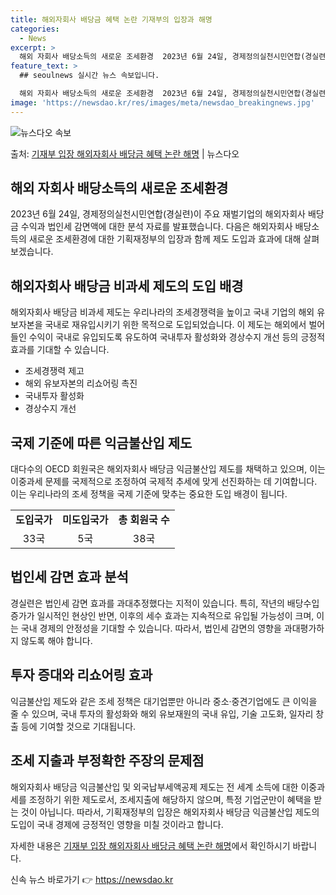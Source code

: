```yaml
---
title: 해외자회사 배당금 혜택 논란 기재부의 입장과 해명
categories:
  - News
excerpt: >
  해외 자회사 배당소득의 새로운 조세환경  2023년 6월 24일, 경제정의실천시민연합(경실련)이 주요 재벌기…
feature_text: >
  ## seoulnews 실시간 뉴스 속보입니다.

  해외 자회사 배당소득의 새로운 조세환경  2023년 6월 24일, 경제정의실천시민연합(경실련)이 주요 재벌기…
image: 'https://newsdao.kr/res/images/meta/newsdao_breakingnews.jpg'
---
```


![뉴스다오 속보](https://newsdao.kr/res/images/meta/newsdao_breakingnews.jpg)

<p>출처: <a href="https://newsdao.kr/4430" rel="dofollow">기재부 입장 해외자회사 배당금 혜택 논란 해명</a> | 뉴스다오</p>

<h2 data-ke-size="size26">해외 자회사 배당소득의 새로운 조세환경</h2>

<p data-ke-size="size16">2023년 6월 24일, 경제정의실천시민연합(경실련)이 주요 재벌기업의 해외자회사 배당금 수익과 법인세 감면액에 대한 분석 자료를 발표했습니다. 다음은 해외자회사 배당소득의 새로운 조세환경에 대한 기획재정부의 입장과 함께 제도 도입과 효과에 대해 살펴보겠습니다.</p>

<h2 data-ke-size="size26">해외자회사 배당금 비과세 제도의 도입 배경</h2>

<p data-ke-size="size16">해외자회사 배당금 비과세 제도는 우리나라의 조세경쟁력을 높이고 국내 기업의 해외 유보자본을 국내로 재유입시키기 위한 목적으로 도입되었습니다. 이 제도는 해외에서 벌어들인 수익이 국내로 유입되도록 유도하여 국내투자 활성화와 경상수지 개선 등의 긍정적 효과를 기대할 수 있습니다.</p>

<ul>
    <li>조세경쟁력 제고</li>
    <li>해외 유보자본의 리쇼어링 촉진</li>
    <li>국내투자 활성화</li>
    <li>경상수지 개선</li>
</ul>

<h2 data-ke-size="size26">국제 기준에 따른 익금불산입 제도</h2>

<p data-ke-size="size16">대다수의 OECD 회원국은 해외자회사 배당금 익금불산입 제도를 채택하고 있으며, 이는 이중과세 문제를 국제적으로 조정하여 국제적 추세에 맞게 선진화하는 데 기여합니다. 이는 우리나라의 조세 정책을 국제 기준에 맞추는 중요한 도입 배경이 됩니다.</p>

<table>
    <tr>
        <td style="text-align: center; height: 17px;"><b>도입국가</b></td>
        <td style="text-align: center; height: 17px;"><b>미도입국가</b></td>
        <td style="text-align: center; height: 17px;"><b>총 회원국 수</b></td>
    </tr>
    <tr>
        <td style="text-align: center; height: 17px;">33국</td>
        <td style="text-align: center; height: 17px;">5국</td>
        <td style="text-align: center; height: 17px;">38국</td>
    </tr>
</table>

<h2 data-ke-size="size26">법인세 감면 효과 분석</h2>

<p data-ke-size="size16">경실련은 법인세 감면 효과를 과대추정했다는 지적이 있습니다. 특히, 작년의 배당수입 증가가 일시적인 현상인 반면, 이후의 세수 효과는 지속적으로 유입될 가능성이 크며, 이는 국내 경제의 안정성을 기대할 수 있습니다. 따라서, 법인세 감면의 영향을 과대평가하지 않도록 해야 합니다.</p>

<h2 data-ke-size="size26">투자 증대와 리쇼어링 효과</h2>

<p data-ke-size="size16">익금불산입 제도와 같은 조세 정책은 대기업뿐만 아니라 중소·중견기업에도 큰 이익을 줄 수 있으며, 국내 투자의 활성화와 해외 유보재원의 국내 유입, 기술 고도화, 일자리 창출 등에 기여할 것으로 기대됩니다.</p>

<h2 data-ke-size="size26">조세 지출과 부정확한 주장의 문제점</h2>

<p data-ke-size="size16">해외자회사 배당금 익금불산입 및 외국납부세액공제 제도는 전 세계 소득에 대한 이중과세를 조정하기 위한 제도로서, 조세지출에 해당하지 않으며, 특정 기업군만이 혜택을 받는 것이 아닙니다. 따라서, 기획재정부의 입장은 해외자회사 배당금 익금불산입 제도의 도입이 국내 경제에 긍정적인 영향을 미칠 것이라고 합니다.</p>

<p data-ke-size="size16">자세한 내용은 <a href="https://newsdao.kr/4430">기재부 입장 해외자회사 배당금 혜택 논란 해명</a>에서 확인하시기 바랍니다.</p> 

신속 뉴스 바로가기 👉 <a href="https://newsdao.kr" rel="dofollow">https://newsdao.kr</a>


